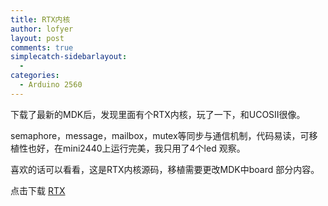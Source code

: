 ```yaml
---
title: RTX内核
author: lofyer
layout: post
comments: true
simplecatch-sidebarlayout:
  - 
categories:
  - Arduino 2560
---
```

下载了最新的MDK后，发现里面有个RTX内核，玩了一下，和UCOSII很像。

semaphore，message，mailbox，mutex等同步与通信机制，代码易读，可移植性也好，在mini2440上运行完美，我只用了4个led 观察。

喜欢的话可以看看，这是RTX内核源码，移植需要更改MDK中board 部分内容。

点击下载 [RTX][1]

&nbsp;

 [1]: http://69.164.197.168/wp-content/uploads/2012/10/RTX.rar